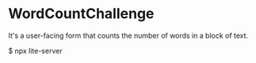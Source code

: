 # WordCountChallenge
It's a user-facing form that counts the number of words in a block of text.

$ npx lite-server